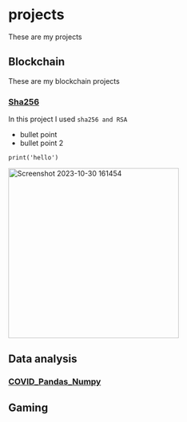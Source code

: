 # projects

These are my projects

## Blockchain
These are my blockchain projects

### [Sha256](https://github.com/Mohammadbk93/projects/blob/main/Project%20SHA256%20%26%20RSA-Copy1.ipynb)
In this project I used `sha256 and RSA`

* bullet point
* bullet point 2

```
print('hello')
```



<img width="341" alt="Screenshot 2023-10-30 161454" src="https://github.com/Mohammadbk93/projects/assets/142314288/9c6af9bf-686f-4714-930b-130f612df25a">


## Data analysis
### [COVID_Pandas_Numpy](https://github.com/Mohammadbk93/projects/blob/main/COVID%20Pandas%2C%20Numpy.ipynb)

## Gaming

